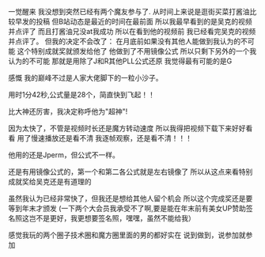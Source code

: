 一觉醒来
我没想到突然已经有两个魔友参与了.
从时间上来说是逛街买菜打酱油比较早发的投稿
但B站动态是最近的时间在最前面
所以我最早看到的是吴克的视频并点评了
而且打酱油兄没at我成功
所以在看到他的视频前
我已经看完吴克的视频并点评了。
但我的决定不会改了：
在月底前如果没有其他人能做到我认为的不可能
这个特别成就奖就颁发给他了
他做到了不用镜像公式
所以只剩下另外的一个我认为的不可能
那就是用除了J和R其他PLL公式还原
我觉得最有可能的是G



感慨
我的巅峰不过是人家大佬脚下的一粒小沙子。

用时1分42秒,公式量是28个，简直快到飞起！！

比大神还厉害，我决定称呼他为"超神"!


因为太快了，不管是视频时长还是魔方转动速度
所以我得把视频下载下来好好看看
用了慢速播放还是看不清
我逐帧观察，还是看不清！！！

他用的还是Jperm，但公式不一样。


还是有用镜像公式的，第一个和第二各公式就是左右镜像了
所以从这点来看特别成就奖给吴克还是有道理的

虽然我认为已经非常快了，但我还是想给其他人留个机会
所以这个完成奖还是要等到年末才颁发
(一下两个大会员我承受不了啊,要是能在年末前有美女UP赞助签名照这岂不是更好，我更想要签名照，嘿嘿，虽然不能给我）


感觉我玩的两个圈子技术圈和魔方圈里面的男的都好实在
说到做到，说参加就参加

